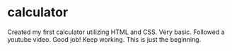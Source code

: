 # calculator

Created my first calculator utilizing HTML and CSS.
Very basic.
Followed a youtube video.
Good job!
Keep working.
This is just the beginning.